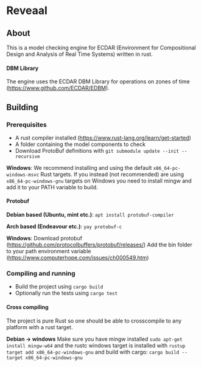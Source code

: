 # Reveaal

## About
This is a model checking engine for ECDAR (Environment for Compositional Design and Analysis of Real Time Systems) written in rust. 

#### DBM Library
The engine uses the ECDAR DBM Library for operations on zones of time (https://www.github.com/ECDAR/EDBM).

## Building

### Prerequisites 
- A rust compiler installed (https://www.rust-lang.org/learn/get-started)
- A folder containing the model components to check
- Download ProtoBuf definitions with ```git submodule update --init --recursive```

**Windows**:
We recommend installing and using the default ```x86_64-pc-windows-msvc``` Rust targets.
If you instead (not recommended) are using ```x86_64-pc-windows-gnu``` targets on Windows you need to install mingw and add it to your PATH variable to build.

#### Protobuf
**Debian based (Ubuntu, mint etc.)**: ```apt install protobuf-compiler```

**Arch based (Endeavour etc.)**: ```yay protobuf-c```

**Windows**: Download protobuf (https://github.com/protocolbuffers/protobuf/releases/)
Add the bin folder to your path environment variable (https://www.computerhope.com/issues/ch000549.htm)

### Compiling and running
- Build the project using ```cargo build```
- Optionally run the tests using ```cargo test```

#### Cross compiling
The project is pure Rust so one should be able to crosscompile to any platform with a rust target.

**Debian -> windows**
Make sure you have mingw installed ```sudo apt-get install mingw-w64``` and the rustc windows target is installed with ```rustup target add x86_64-pc-windows-gnu``` and build with cargo:
```cargo build --target x86_64-pc-windows-gnu```